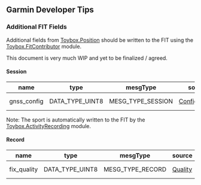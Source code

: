 ## Garmin Developer Tips

### Additional FIT Fields

Additional fields from [Toybox.Position](https://developer.garmin.com/connect-iq/api-docs/Toybox/Position.html) should be written to the FIT using the [Toybox.FitContributor](https://developer.garmin.com/connect-iq/api-docs/Toybox/FitContributor.html) module.

This document is very much WIP and yet to be finalized / agreed.



#### Session

| name        | type            | **mesgType**      | source                                                       | example                       |
| ----------- | --------------- | ----------------- | ------------------------------------------------------------ | ----------------------------- |
| gnss_config | DATA_TYPE_UINT8 | MESG_TYPE_SESSION | [Configuration](https://developer.garmin.com/connect-iq/api-docs/Toybox/Position.html#Configuration-module) | 3 = CONFIGURATION_GPS_GALILEO |

Note: The sport is automatically written to the FIT by the [Toybox.ActivityRecording](https://developer.garmin.com/connect-iq/api-docs/Toybox/ActivityRecording.html) module.



#### Record

| name        | type            | **mesgType**     | source                                                       | example          |
| ----------- | --------------- | ---------------- | ------------------------------------------------------------ | ---------------- |
| fix_quality | DATA_TYPE_UINT8 | MESG_TYPE_RECORD | [Quality](https://developer.garmin.com/connect-iq/api-docs/Toybox/Position.html#Quality-module) | 4 = QUALITY_GOOD |

